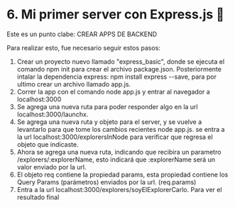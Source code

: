 # 6. Mi primer server con Express.js 🌟

Este es un punto clabe: CREAR APPS DE BACKEND

Para realizar esto, fue necesario seguir estos pasos:

1. Crear un proyecto nuevo llamado "express_basic", donde se ejecuta el comando npm init para crear el archivo package.json. Posteriormente intalar la dependencia express: npm install express --save, para por ultimo crear un archivo llamado app.js.
2. Correr la app con el comando node app.js y entrar al navegador a localhost:3000
3. Se agrega una nueva ruta para poder responder algo en la url localhost:3000/launchx.
4. Se agrega una nueva ruta y objeto para el server, y se vuelve a levantarlo para que tome los cambios recientes node app.js.
se entra a la url localhost:3000/explorersInNode para verificar que regresa el objeto que indicaste.
5. Ahora se agrega una nueva ruta, indicando que recibira un parametro /explorers/:explorerName, esto indicará que :explorerName será un valor enviado por la url.
6. El objeto req contiene la propiedad params, esta propiedad contiene los Query Params (parámetros) enviados por la url. (req.params)
7. Entra a la url localhost:3000/explorers/soyElExplorerCarlo. Para ver el resultado final
